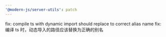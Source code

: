 ```yaml
---
'@modern-js/server-utils': patch
---
```


fix: compile ts with dynamic import should replace to correct alias name
fix: 编译 ts 时，动态导入的路径应该替换为正确的别名
